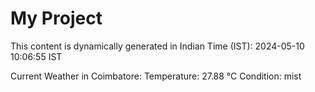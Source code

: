 # My Project

This content is dynamically generated in Indian Time (IST): 2024-05-10 10:06:55 IST


Current Weather in Coimbatore:
Temperature: 27.88 °C
Condition: mist
